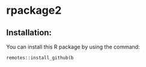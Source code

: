 # rpackage2
## Installation:

You can install this R package by using the command:
```
remotes::install_github(b
